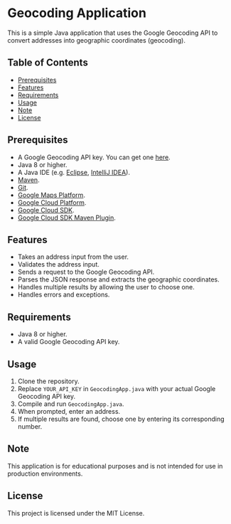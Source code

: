 # Geocoding Application

This is a simple Java application that uses the Google Geocoding API to convert addresses into geographic coordinates (geocoding).

## Table of Contents

- [Prerequisites](#prerequisites)
- [Features](#features)
- [Requirements](#requirements)
- [Usage](#usage)
- [Note](#note)
- [License](#license)

## Prerequisites

- A Google Geocoding API key. You can get
  one [here](https://developers.google.com/maps/documentation/geocoding/get-api-key).
- Java 8 or higher.
- A Java IDE (e.g. [Eclipse](https://www.eclipse.org/downloads/), [IntelliJ IDEA](https://www.jetbrains.com/idea/)).
- [Maven](https://maven.apache.org/).
- [Git](https://git-scm.com/).
- [Google Maps Platform](https://cloud.google.com/maps-platform/).
- [Google Cloud Platform](https://cloud.google.com/).
- [Google Cloud SDK](https://cloud.google.com/sdk/).
- [Google Cloud SDK Maven Plugin](https://cloud.google.com/appengine/docs/standard/java/tools/maven).

## Features

- Takes an address input from the user.
- Validates the address input.
- Sends a request to the Google Geocoding API.
- Parses the JSON response and extracts the geographic coordinates.
- Handles multiple results by allowing the user to choose one.
- Handles errors and exceptions.

## Requirements

- Java 8 or higher.
- A valid Google Geocoding API key.

## Usage

1. Clone the repository.
2. Replace `YOUR_API_KEY` in `GeocodingApp.java` with your actual Google Geocoding API key.
3. Compile and run `GeocodingApp.java`.
4. When prompted, enter an address.
5. If multiple results are found, choose one by entering its corresponding number.

## Note

This application is for educational purposes and is not intended for use in production environments.

## License

This project is licensed under the MIT License.